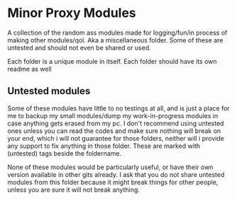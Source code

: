 # Minor Proxy Modules
A collection of the random ass modules made for logging/fun/in process of making other modules/qol. Aka a miscellaneous folder. Some of these are untested and should not even be shared or used.

Each folder is a unique module in itself. Each folder should have its own readme as well

## Untested modules
Some of these modules have little to no testings at all, and is just a place for me to backup my small modules/dump my work-in-progress modules in case anything gets erased from my pc. I don't recommend using untested ones unless you can read the codes and make sure nothing will break on your end, which i will not guarantee for those folders, neither will i provide any support to fix anything in those folder. These are marked with (untested) tags beside the foldername.

None of these modules would be particularly useful, or have their own version available in other gits already. I ask that you do not share untested modules from this folder because it might break things for other people, unless you are sure it will not break anything.
